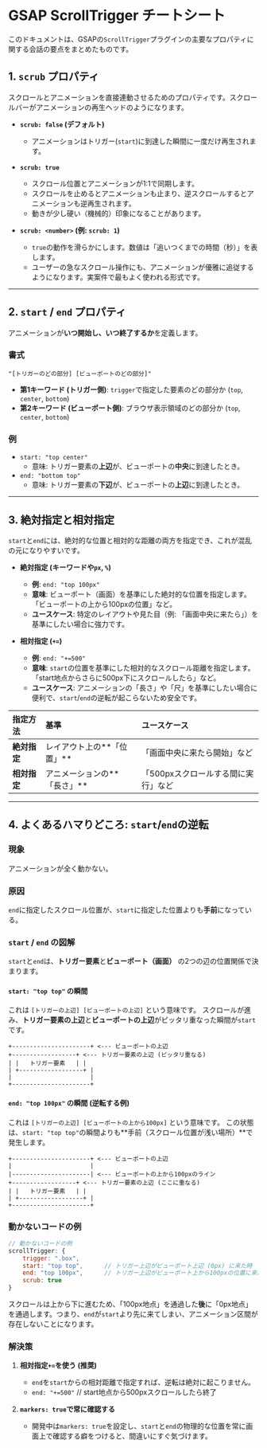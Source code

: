 # GSAP ScrollTrigger チートシート

このドキュメントは、GSAPの`ScrollTrigger`プラグインの主要なプロパティに関する会話の要点をまとめたものです。

## 1. `scrub` プロパティ

スクロールとアニメーションを直接連動させるためのプロパティです。スクロールバーがアニメーションの再生ヘッドのようになります。

-   **`scrub: false` (デフォルト)**
    -   アニメーションはトリガー(`start`)に到達した瞬間に一度だけ再生されます。

-   **`scrub: true`**
    -   スクロール位置とアニメーションが1:1で同期します。
    -   スクロールを止めるとアニメーションも止まり、逆スクロールするとアニメーションも逆再生されます。
    -   動きが少し硬い（機械的）印象になることがあります。

-   **`scrub: <number>` (例: `scrub: 1`)**
    -   `true`の動作を滑らかにします。数値は「追いつくまでの時間（秒）」を表します。
    -   ユーザーの急なスクロール操作にも、アニメーションが優雅に追従するようになります。実案件で最もよく使われる形式です。

---

## 2. `start` / `end` プロパティ

アニメーションが**いつ開始し、いつ終了するか**を定義します。

### 書式

`"[トリガーのどの部分] [ビューポートのどの部分]"`

-   **第1キーワード (トリガー側)**: `trigger`で指定した要素のどの部分か (`top`, `center`, `bottom`)
-   **第2キーワード (ビューポート側)**: ブラウザ表示領域のどの部分か (`top`, `center`, `bottom`)

### 例

-   `start: "top center"`
    -   意味: トリガー要素の**上辺**が、ビューポートの**中央**に到達したとき。
-   `end: "bottom top"`
    -   意味: トリガー要素の**下辺**が、ビューポートの**上辺**に到達したとき。

---

## 3. 絶対指定と相対指定

`start`と`end`には、絶対的な位置と相対的な距離の両方を指定でき、これが混乱の元になりやすいです。

-   **絶対指定 (キーワードや`px`, `%`)**
    -   **例**: `end: "top 100px"`
    -   **意味**: ビューポート（画面）を基準にした絶対的な位置を指定します。「ビューポートの上から100pxの位置」など。
    -   **ユースケース**: 特定のレイアウトや見た目（例: 「画面中央に来たら」）を基準にしたい場合に強力です。

-   **相対指定 (`+=`)**
    -   **例**: `end: "+=500"`
    -   **意味**: `start`の位置を基準にした相対的なスクロール距離を指定します。「start地点からさらに500px下にスクロールしたら」など。
    -   **ユースケース**: アニメーションの「長さ」や「尺」を基準にしたい場合に便利で、`start`/`end`の逆転が起こらないため安全です。

| 指定方法 | 基準 | ユースケース |
| :--- | :--- | :--- |
| **絶対指定** | レイアウト上の**「位置」** | 「画面中央に来たら開始」など |
| **相対指定** | アニメーションの**「長さ」** | 「500pxスクロールする間に実行」など |

---

## 4. よくあるハマりどころ: `start`/`end`の逆転

### 現象
アニメーションが全く動かない。

### 原因
`end`に指定したスクロール位置が、`start`に指定した位置よりも**手前**になっている。

### `start` / `end` の図解

`start`と`end`は、**トリガー要素**と**ビューポート（画面）** の2つの辺の位置関係で決まります。

#### `start: "top top"` の瞬間
これは `[トリガーの上辺] [ビューポートの上辺]` という意味です。
スクロールが進み、**トリガー要素の上辺**と**ビューポートの上辺**がピッタリ重なった瞬間が`start`です。

```
+----------------------+ <--- ビューポートの上辺
+------------------+ <--- トリガー要素の上辺 (ピッタリ重なる)
| |   トリガー要素   | |
| +------------------+ |
|                      |
+----------------------+
```

#### `end: "top 100px"` の瞬間 (逆転する例)
これは `[トリガーの上辺] [ビューポートの上から100px]` という意味です。
この状態は、`start: "top top"`の瞬間よりも**手前（スクロール位置が浅い場所）**で発生します。

```
+----------------------+ <--- ビューポートの上辺
|                      |
|----------------------| <--- ビューポートの上から100pxのライン
+------------------+ <--- トリガー要素の上辺 (ここに重なる)
| |   トリガー要素   | |
| +------------------+ |
+----------------------+
```

### 動かないコードの例
```javascript
// 動かないコードの例
scrollTrigger: {
    trigger: ".box",
    start: "top top",      // トリガー上辺がビューポート上辺 (0px) に来た時
    end: "top 100px",      // トリガー上辺がビューポート上から100pxの位置に来た時
    scrub: true
}
```
スクロールは上から下に進むため、「100px地点」を通過した**後**に「0px地点」を通過します。つまり、`end`が`start`より先に来てしまい、アニメーション区間が存在しないことになります。

### 解決策

1.  **相対指定`+=`を使う (推奨)**
    -   `end`を`start`からの相対距離で指定すれば、逆転は絶対に起こりません。
    -   `end: "+=500"` // start地点から500pxスクロールしたら終了

2.  **`markers: true`で常に確認する**
    -   開発中は`markers: true`を設定し、`start`と`end`の物理的な位置を常に画面上で確認する癖をつけると、間違いにすぐ気づけます。 
